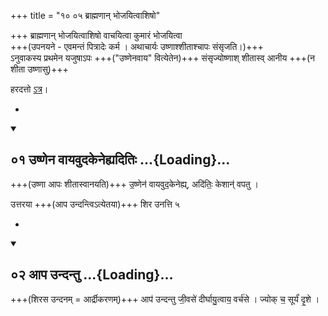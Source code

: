 +++
title = "१० ०५ ब्राह्मणान् भोजयित्वाशिषो"

+++
ब्राह्मणान् भोजयित्वाशिषो वाचयित्वा कुमारं भोजयित्वा  
+++(उपनयने - एवमन्तं पित्रादेः कर्म । अथाचार्यः उष्णाश्शीताश्चापः संसृजति।)+++  
ऽनुवाकस्य प्रथमेन यजुषाऽपः +++("उष्णेनवाय" वित्येतेन)+++
संसृज्योष्णाश् शीतास्व् आनीय +++(न शीता उष्णासु)+++  

हरदत्तो [ऽत्र](https://archive.org/stream/EKAGNIKANDABHASHYAMSAMSKRUTHAM/EKAGNIKANDA%20BHASHYAM%20SAMSKRUTHAM#page/n89/mode/2up)।

- <div class="js_include bg-light-yellow" includetitle="false" newlevelforh1="2" unfilled url="/vedAH_yajuH/taittirIyam/sUtram/ApastambaH/gRhyam/ekAgnikANDam/vishvAsa-prastutiH/2_01/01_uShNena_vAyavudakenehyaditiH.md">
<details open><summary><h2>०१ उष्णेन वायवुदकेनेह्यदितिः ...{Loading}...</h2></summary>


+++(उष्णा आपः शीतास्वानयति)+++ उ॒ष्णेन॑ वायवुद॒केनेह्य्, अदि॑तिः॒ केशान्॑ वपतु ।

</details>
</div>


उत्तरया +++(आप उन्दन्त्विऽत्येतया)+++ शिर उनत्ति ५  
- <div class="js_include bg-light-yellow" includetitle="false" newlevelforh1="2" unfilled url="/vedAH_yajuH/taittirIyam/sUtram/ApastambaH/gRhyam/ekAgnikANDam/vishvAsa-prastutiH/2_01/02_Apa_undantu.md">
<details open><summary><h2>०२ आप उन्दन्तु ...{Loading}...</h2></summary>


+++(शिरस उन्दनम् = आर्द्रीकरणम्)+++ आप॑ उन्दन्तु जी॒वसे॑ दीर्घायु॒त्वाय॒ वर्च॑से । ज्योक् च॒ सूर्यं॑ दृ॒शे ।

</details>
</div>
